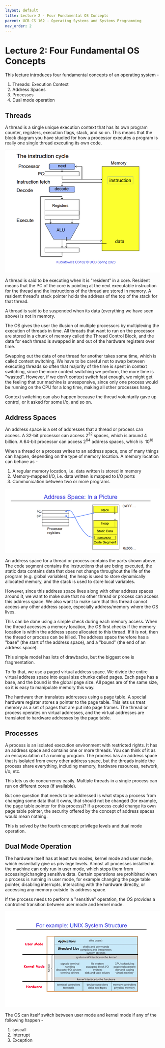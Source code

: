 ```yaml
---
layout: default
title: Lecture 2 - Four Fundamental OS Concepts
parent: UCB CS 162 - Operating Systems and Systems Programming
nav_order: 2
---
```


# Lecture 2: Four Fundamental OS Concepts

This lecture introduces four fundamental concepts of an operating system -
1. Threads: Execution Context
2. Address Spaces
3. Processes
4. Dual mode operation

## Threads
A thread is a single unique execution context that has its own program counter, 
registers, execution flags, stack, and so on. This means that the block diagram 
you have studied for how a processor executes a program is really one single 
thread executing its own code.

<img src="media/lec2-1.png" alt="Instruction execution cycle">

A thread is said to be executing when it is "resident" in a core. Resident means
that the PC of the core is pointing at the next executable instruction for the 
thread and the instructions of the thread are stored in memory. A resident thread's 
stack pointer holds the address of the top of the stack for that thread.

A thread is said to be suspended when its data (everything we have seen above) is
not in memory.

The OS gives the user the illusion of multiple processors by multiplexing the 
execution of threads in time. All threads that want to run on the processor
are stored in a chunk of memory called the Thread Control Block, and the data
for each thread is swapped in and out of the hardware registers over time.

Swapping out the data of one thread for another takes some time, which is called
context switching. We have to be careful not to swap between executing threads
so often that majority of the time is spent in context switching, since the 
more context switching we perform, the more time is "wasted". However, if we don't
context switch fast enough, we might get the feeling that our machine is unresponsive,
since only one process would be running on the CPU for a long time, making all other
processes hang.

Context switching can also happen because the thread voluntarily gave up control,
or it asked for some i/o, and so on.

## Address Spaces
An address space is a set of addresses that a thread or process can access. A 32-bit
processor can access $2^{32}$ spaces, which is around 4 billion. A 64-bit processor can 
access $2^{64}$ address spaces, which is $~10^{18}$

When a thread or a process writes to an address space, one of many things can happen, 
depending on the type of memory location. A memory location can behave as -

1. A regular memory location, i.e. data written is stored in memory
2. Memory-mapped I/O, i.e. data written is mapped to I/O ports
3. Communication between two or more programs

<img src="media/lec2-2.png" alt="Address spaces">

An address space for a thread or process contains the parts shown above. The code 
segment contains the instructions that are being executed, the static data contains
data that does not change throughout the life of the program (e.g. global variables),
the heap is used to store dynamically allocated memory, and the stack is used to store
local variables.

However, since this address space lives along with other address spaces around it, we
want to make sure that no other thread or process can access this address space.
We also want to make sure that this thread cannot access any other address space,
especially address/memory where the OS lives.

This can be done using a simple check during each memory access. When the thread accesses 
a memory location, the OS first checks if the memory location is within the address
space allocated to this thread. If it is not, then the thread or process can
be killed. The address space therefore has a "base" (the start of the address space),
and a "bound" (the end of an address space).

This simple model has lots of drawbacks, but the biggest one is fragmentation.

To fix that, we use a paged virtual address space. We divide the entire virtual address
space into equal size chunks called pages. Each page has a base, and the bound is the
global page size. All pages are of the same size, so it is easy to manipulate memory 
this way.

The hardware then translates addresses using a page table. A special hardware register stores
a pointer to the page table. This lets us treat memory as a set of pages that are put 
into page frames. The thread or process operates on virtual addresses, and the virtual 
addresses are translated to hardware addresses by the page table.

## Processes
A process is an isolated execution environment with restricted rights. It has an 
address space and contains one or more threads. You can think of it as an encapsulation
of a running program. The process has an address space that is isolated from 
every other address space, but the threads inside the process share everything, 
including memory, hardware resources, network, i/o, etc.

This lets us do concurrency easily. Multiple threads in a single process can run
on different cores (if available).

But one question that needs to be addressed is what stops a process from changing
some data that it owns, that should not be changed (for example, the page table pointer
for this process)? If a process could change its own page table pointer, the 
security offered by the concept of address spaces would mean nothing.

This is solved by the fourth concept: privilege levels and dual mode operation.

## Dual Mode Operation
The hardware itself has at least two modes, kernel mode and user mode, which 
essentially give us privilege levels. Almost all processes installed in the 
machine can only run in user mode, which stops them from accessing/changing
sensitive data. Certain operations are prohibited when a process is running 
in user mode, for example changing the page table pointer, disabling interrupts,
interacting with the hardware directly, or accessing any memory outside its 
address space.

If the process needs to perform a "sensitive" operation, the OS provides a controlled
transition between user mode and kernel mode.

<img src="media/lec2-3.png" alt="Dual Mode Operation">

The OS can itself switch between user mode and kernel mode if any of the following
happen -

1. syscall
2. Interrupt
3. Exception